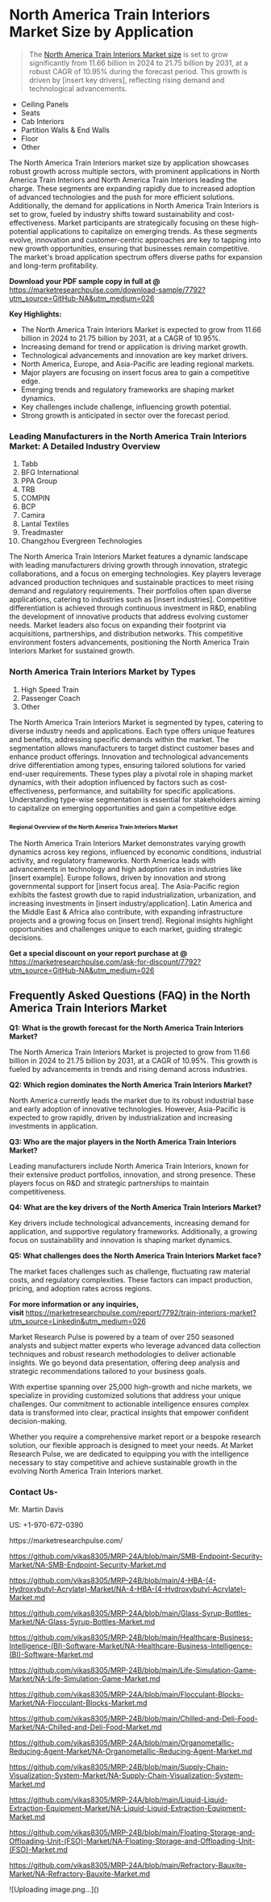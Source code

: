 <h1>North America Train Interiors Market&nbsp;Size by Application</h1><blockquote><p>The <a href="https://marketresearchpulse.com/download-sample/7792?utm_source=GitHub-NA&amp;utm_medium=026">North America Train Interiors Market size</a> is set to grow significantly from 11.66 billion in 2024 to 21.75 billion by 2031, at a robust CAGR of 10.95% during the forecast period. This growth is driven by [insert key drivers], reflecting rising demand and technological advancements.</p></blockquote><ul><li>Ceiling Panels<li> Seats<li> Cab Interiors<li> Partition Walls & End Walls<li> Floor<li> Other</li></ul><p>The North America Train Interiors market size by application showcases robust growth across multiple sectors, with prominent applications in North America Train Interiors and North America Train Interiors leading the charge. These segments are expanding rapidly due to increased adoption of advanced technologies and the push for more efficient solutions. Additionally, the demand for applications in North America Train Interiors is set to grow, fueled by industry shifts toward sustainability and cost-effectiveness. Market participants are strategically focusing on these high-potential applications to capitalize on emerging trends. As these segments evolve, innovation and customer-centric approaches are key to tapping into new growth opportunities, ensuring that businesses remain competitive. The market's broad application spectrum offers diverse paths for expansion and long-term profitability.</p><p><strong>Download your PDF sample copy in full at @ </strong><a href="https://marketresearchpulse.com/download-sample/7792?utm_source=GitHub-NA&amp;utm_medium=026">https://marketresearchpulse.com/download-sample/7792?utm_source=GitHub-NA&amp;utm_medium=026</a></p><p><strong>Key Highlights: </strong></p><ul><li>The North America Train Interiors Market is expected to grow from 11.66 billion in 2024 to 21.75 billion by 2031, at a CAGR of 10.95%.</li><li>Increasing demand for trend or application is driving market growth.</li><li>Technological advancements and innovation are key market drivers.</li><li>North America, Europe, and Asia-Pacific are leading regional markets.</li><li>Major players are focusing on insert focus area to gain a competitive edge.</li><li>Emerging trends and regulatory frameworks are shaping market dynamics.</li><li>Key challenges include challenge, influencing growth potential.</li><li>Strong growth is anticipated in sector over the forecast period.</li></ul><h3>Leading Manufacturers in the North America Train Interiors Market: A Detailed Industry Overview</h3><ol><li>Tabb</li><li>BFG International</li><li>PPA Group</li><li>TRB</li><li>COMPIN</li><li>BCP</li><li>Camira</li><li>Lantal Textiles</li><li>Treadmaster</li><li>Changzhou Evergreen Technologies</li></ol><div class="flex max-w-full flex-col flex-grow"><div class="min-h-8 text-message flex w-full flex-col items-end gap-2 whitespace-normal break-words [.text-message+&amp;]:mt-5" dir="auto" data-message-author-role="assistant" data-message-id="fd8432e4-4910-450d-b182-61b7bfb0a01f" data-message-model-slug="gpt-4o"><div class="flex w-full flex-col gap-1 empty:hidden first:pt-[3px]"><div class="markdown prose w-full break-words dark:prose-invert light"><p>The North America Train Interiors Market features a dynamic landscape with leading manufacturers driving growth through innovation, strategic collaborations, and a focus on emerging technologies. Key players leverage advanced production techniques and sustainable practices to meet rising demand and regulatory requirements. Their portfolios often span diverse applications, catering to industries such as [insert industries]. Competitive differentiation is achieved through continuous investment in R&amp;D, enabling the development of innovative products that address evolving customer needs. Market leaders also focus on expanding their footprint via acquisitions, partnerships, and distribution networks. This competitive environment fosters advancements, positioning the North America Train Interiors Market for sustained growth.</p></div></div></div></div><h3>North America Train Interiors Market by Types</h3><ol><li>High Speed Train<li> Passenger Coach<li> Other</li></ol><div class="flex max-w-full flex-col flex-grow"><div class="min-h-8 text-message flex w-full flex-col items-end gap-2 whitespace-normal break-words [.text-message+&amp;]:mt-5" dir="auto" data-message-author-role="assistant" data-message-id="084470be-0bb7-4664-bddf-5156b4f41249" data-message-model-slug="gpt-4o-mini"><div class="flex w-full flex-col gap-1 empty:hidden first:pt-[3px]"><div class="markdown prose w-full break-words dark:prose-invert light"><p>The North America Train Interiors Market is segmented by types, catering to diverse industry needs and applications. Each type offers unique features and benefits, addressing specific demands within the market. The segmentation allows manufacturers to target distinct customer bases and enhance product offerings. Innovation and technological advancements drive differentiation among types, ensuring tailored solutions for varied end-user requirements. These types play a pivotal role in shaping market dynamics, with their adoption influenced by factors such as cost-effectiveness, performance, and suitability for specific applications. Understanding type-wise segmentation is essential for stakeholders aiming to capitalize on emerging opportunities and gain a competitive edge.</p></div></div></div></div><h3><span style="font-size: 11px;">Regional Overview of the North America Train Interiors Market</span></h3><div class="flex max-w-full flex-col flex-grow"><div class="min-h-8 text-message flex w-full flex-col items-end gap-2 whitespace-normal break-words [.text-message+&amp;]:mt-5" dir="auto" data-message-author-role="assistant" data-message-id="e9038762-ce64-4e30-91c9-9bd413514231" data-message-model-slug="gpt-4o-mini"><div class="flex w-full flex-col gap-1 empty:hidden first:pt-[3px]"><div class="markdown prose w-full break-words dark:prose-invert light"><p>The North America Train Interiors Market demonstrates varying growth dynamics across key regions, influenced by economic conditions, industrial activity, and regulatory frameworks. North America leads with advancements in technology and high adoption rates in industries like [insert example]. Europe follows, driven by innovation and strong governmental support for [insert focus area]. The Asia-Pacific region exhibits the fastest growth due to rapid industrialization, urbanization, and increasing investments in [insert industry/application]. Latin America and the Middle East &amp; Africa also contribute, with expanding infrastructure projects and a growing focus on [insert trend]. Regional insights highlight opportunities and challenges unique to each market, guiding strategic decisions.</p></div></div></div></div><p><strong>Get a special discount on your report purchase at @ </strong><a href="https://marketresearchpulse.com/ask-for-discount/7792?utm_source=GitHub-NA&amp;utm_medium=026">https://marketresearchpulse.com/ask-for-discount/7792?utm_source=GitHub-NA&amp;utm_medium=026</a></p><h2>Frequently Asked Questions (FAQ) in the North America Train Interiors Market</h2><p><strong>Q1: What is the growth forecast for the North America Train Interiors Market?</strong></p><p>The North America Train Interiors Market is projected to grow from 11.66 billion in 2024 to 21.75 billion by 2031, at a CAGR of 10.95%. This growth is fueled by advancements in trends and rising demand across industries.</p><p><strong>Q2: Which region dominates the North America Train Interiors Market?</strong></p><p>North America currently leads the market due to its robust industrial base and early adoption of innovative technologies. However, Asia-Pacific is expected to grow rapidly, driven by industrialization and increasing investments in application.</p><p><strong>Q3: Who are the major players in the North America Train Interiors Market?</strong></p><p>Leading manufacturers include North America Train Interiors, known for their extensive product portfolios, innovation, and strong presence. These players focus on R&amp;D and strategic partnerships to maintain competitiveness.</p><p><strong>Q4: What are the key drivers of the North America Train Interiors Market?</strong></p><p>Key drivers include technological advancements, increasing demand for application, and supportive regulatory frameworks. Additionally, a growing focus on sustainability and innovation is shaping market dynamics.</p><p><strong>Q5: What challenges does the North America Train Interiors Market face?</strong></p><p>The market faces challenges such as challenge, fluctuating raw material costs, and regulatory complexities. These factors can impact production, pricing, and adoption rates across regions.</p><p><strong>For more information or any inquiries, visit&nbsp;</strong><a href="https://marketresearchpulse.com/report/7792/train-interiors-market?utm_source=Linkedin&utm_medium=026">https://marketresearchpulse.com/report/7792/train-interiors-market?utm_source=Linkedin&utm_medium=026</a></p><p>Market Research Pulse is powered by a team of over 250 seasoned analysts and subject matter experts who leverage advanced data collection techniques and robust research methodologies to deliver actionable insights. We go beyond data presentation, offering deep analysis and strategic recommendations tailored to your business goals.</p><p>With expertise spanning over 25,000 high-growth and niche markets, we specialize in providing customized solutions that address your unique challenges. Our commitment to actionable intelligence ensures complex data is transformed into clear, practical insights that empower confident decision-making.</p><p>Whether you require a comprehensive market report or a bespoke research solution, our flexible approach is designed to meet your needs. At Market Research Pulse, we are dedicated to equipping you with the intelligence necessary to stay competitive and achieve sustainable growth in the evolving North America Train Interiors market.</p><h3><strong>Contact Us-</strong></h3><p>Mr. Martin Davis</p><p>US: +1-970-672-0390</p><p>https://marketresearchpulse.com/</p><p><a href="https://github.com/vikas8305/MRP-24A/blob/main/SMB-Endpoint-Security-Market/NA-SMB-Endpoint-Security-Market.md">https://github.com/vikas8305/MRP-24A/blob/main/SMB-Endpoint-Security-Market/NA-SMB-Endpoint-Security-Market.md</a></p><p><a href="https://github.com/vikas8305/MRP-24B/blob/main/4-HBA-(4-Hydroxybutyl-Acrylate)-Market/NA-4-HBA-(4-Hydroxybutyl-Acrylate)-Market.md">https://github.com/vikas8305/MRP-24B/blob/main/4-HBA-(4-Hydroxybutyl-Acrylate)-Market/NA-4-HBA-(4-Hydroxybutyl-Acrylate)-Market.md</a></p><p><a href="https://github.com/vikas8305/MRP-24A/blob/main/Glass-Syrup-Bottles-Market/NA-Glass-Syrup-Bottles-Market.md">https://github.com/vikas8305/MRP-24A/blob/main/Glass-Syrup-Bottles-Market/NA-Glass-Syrup-Bottles-Market.md</a></p><p><a href="https://github.com/vikas8305/MRP-24B/blob/main/Healthcare-Business-Intelligence-(BI)-Software-Market/NA-Healthcare-Business-Intelligence-(BI)-Software-Market.md">https://github.com/vikas8305/MRP-24B/blob/main/Healthcare-Business-Intelligence-(BI)-Software-Market/NA-Healthcare-Business-Intelligence-(BI)-Software-Market.md</a></p><p><a href="https://github.com/vikas8305/MRP-24B/blob/main/Life-Simulation-Game-Market/NA-Life-Simulation-Game-Market.md">https://github.com/vikas8305/MRP-24B/blob/main/Life-Simulation-Game-Market/NA-Life-Simulation-Game-Market.md</a></p><p><a href="https://github.com/vikas8305/MRP-24A/blob/main/Flocculant-Blocks-Market/NA-Flocculant-Blocks-Market.md">https://github.com/vikas8305/MRP-24A/blob/main/Flocculant-Blocks-Market/NA-Flocculant-Blocks-Market.md</a></p><p><a href="https://github.com/vikas8305/MRP-24B/blob/main/Chilled-and-Deli-Food-Market/NA-Chilled-and-Deli-Food-Market.md">https://github.com/vikas8305/MRP-24B/blob/main/Chilled-and-Deli-Food-Market/NA-Chilled-and-Deli-Food-Market.md</a></p><p><a href="https://github.com/vikas8305/MRP-24A/blob/main/Organometallic-Reducing-Agent-Market/NA-Organometallic-Reducing-Agent-Market.md">https://github.com/vikas8305/MRP-24A/blob/main/Organometallic-Reducing-Agent-Market/NA-Organometallic-Reducing-Agent-Market.md</a></p><p><a href="https://github.com/vikas8305/MRP-24B/blob/main/Supply-Chain-Visualization-System-Market/NA-Supply-Chain-Visualization-System-Market.md">https://github.com/vikas8305/MRP-24B/blob/main/Supply-Chain-Visualization-System-Market/NA-Supply-Chain-Visualization-System-Market.md</a></p><p><a href="https://github.com/vikas8305/MRP-24A/blob/main/Liquid-Liquid-Extraction-Equipment-Market/NA-Liquid-Liquid-Extraction-Equipment-Market.md">https://github.com/vikas8305/MRP-24A/blob/main/Liquid-Liquid-Extraction-Equipment-Market/NA-Liquid-Liquid-Extraction-Equipment-Market.md</a></p><p><a href="https://github.com/vikas8305/MRP-24B/blob/main/Floating-Storage-and-Offloading-Unit-(FSO)-Market/NA-Floating-Storage-and-Offloading-Unit-(FSO)-Market.md">https://github.com/vikas8305/MRP-24B/blob/main/Floating-Storage-and-Offloading-Unit-(FSO)-Market/NA-Floating-Storage-and-Offloading-Unit-(FSO)-Market.md</a></p><p><a href="https://github.com/vikas8305/MRP-24A/blob/main/Refractory-Bauxite-Market/NA-Refractory-Bauxite-Market.md">https://github.com/vikas8305/MRP-24A/blob/main/Refractory-Bauxite-Market/NA-Refractory-Bauxite-Market.md</a></p>
![Uploading image.png…]()
